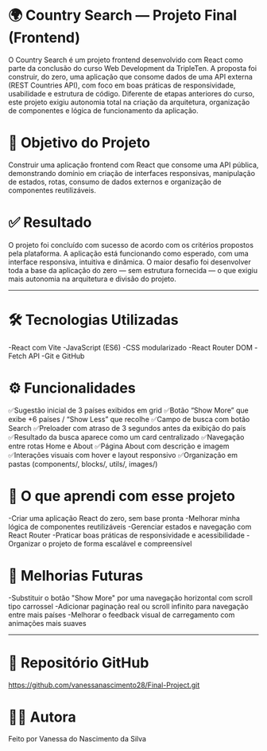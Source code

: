 # 🌍 Country Search — Projeto Final (Frontend)

O Country Search é um projeto frontend desenvolvido com React como parte da conclusão do curso Web Development da TripleTen. A proposta foi construir, do zero, uma aplicação que consome dados de uma API externa (REST Countries API), com foco em boas práticas de responsividade, usabilidade e estrutura de código. Diferente de etapas anteriores do curso, este projeto exigiu autonomia total na criação da arquitetura, organização de componentes e lógica de funcionamento da aplicação.

# 🎯 Objetivo do Projeto

Construir uma aplicação frontend com React que consome uma API pública, demonstrando domínio em criação de interfaces responsivas, manipulação de estados, rotas, consumo de dados externos e organização de componentes reutilizáveis.

# ✅ Resultado

O projeto foi concluído com sucesso de acordo com os critérios propostos pela plataforma. A aplicação está funcionando como esperado, com uma interface responsiva, intuitiva e dinâmica.
O maior desafio foi desenvolver toda a base da aplicação do zero — sem estrutura fornecida — o que exigiu mais autonomia na arquitetura e divisão do projeto.

---

# 🛠 Tecnologias Utilizadas

-React com Vite
-JavaScript (ES6)
-CSS modularizado
-React Router DOM
-Fetch API
-Git e GitHub

# ⚙️ Funcionalidades

✅Sugestão inicial de 3 países exibidos em grid
✅Botão “Show More” que exibe +6 países / “Show Less” que recolhe
✅Campo de busca com botão Search
✅Preloader com atraso de 3 segundos antes da exibição do país
✅Resultado da busca aparece como um card centralizado
✅Navegação entre rotas Home e About
✅Página About com descrição e imagem
✅Interações visuais com hover e layout responsivo
✅Organização em pastas (components/, blocks/, utils/, images/)

# 🚀 O que aprendi com esse projeto

-Criar uma aplicação React do zero, sem base pronta
-Melhorar minha lógica de componentes reutilizáveis
-Gerenciar estados e navegação com React Router
-Praticar boas práticas de responsividade e acessibilidade
-Organizar o projeto de forma escalável e compreensível

# 🔧 Melhorias Futuras

-Substituir o botão "Show More" por uma navegação horizontal com scroll tipo carrossel
-Adicionar paginação real ou scroll infinito para navegação entre mais países
-Melhorar o feedback visual de carregamento com animações mais suaves

---

# 📂 Repositório GitHub

https://github.com/vanessanascimento28/Final-Project.git

# 👩‍💻 Autora

Feito por Vanessa do Nascimento da Silva
